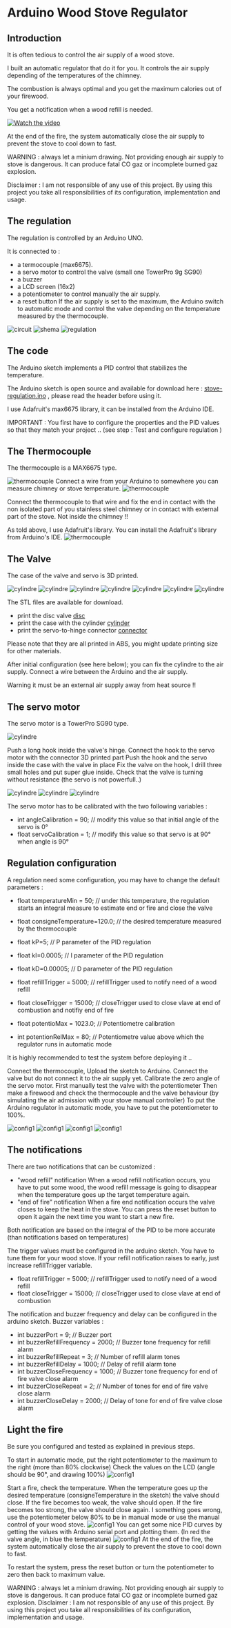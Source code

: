 # Arduino Wood Stove Regulator

## Introduction

It is often tedious to control the air supply of a wood stove.

I built an automatic regulator that do it for you. It controls the air supply depending of the temperatures of the chimney.

The combustion is always optimal and you get the maximum calories out of your firewood.

You get a notification when a wood refill is needed.

[![Watch the video](https://img.youtube.com/vi/uNl3eiWf07A/maxresdefault.jpg)](https://youtu.be/uNl3eiWf07A)

At the end of the fire, the system automatically close the air supply to prevent the stove to cool down to fast.

WARNING : always let a minium drawing. Not providing enough air supply to stove is dangerous. It can produce fatal CO gaz or incomplete burned gaz explosion.

Disclaimer : I am not responsible of any use of this project. By using this project you take all responsibilities of its configuration, implementation and usage.

## The regulation

The regulation is controlled by an Arduino UNO.

It is connected to :

* a termocouple (max6675).
* a servo motor to control the valve (small one TowerPro 9g SG90)
* a buzzer
* a LCD screen (16x2)
* a potentiometer to control manually the air supply.
* a reset button 
If the air supply is set to the maximum, the Arduino switch to automatic mode and control the valve depending on the temperature measured by the thermocouple.

![circuit](documentation/circuit.png) 
![shema](documentation/schema.png)
![regulation](documentation/fire3.png)

## The code

The Arduino sketch implements a PID control that stabilizes the temperature.

The Arduino sketch is open source and available for download here : [stove-regulation.ino](../Arduino/stove-regulation.ino) , please read the header before using it.  

I use Adafruit's max6675 library, it can be installed from the Arduino IDE.

IMPORTANT : You first have to configure the properties and the PID values so that they match your project .. (see step : Test and configure regulation )

## The Thermocouple

The thermocouple is a MAX6675 type.

![thermocouple](documentation/thermocouple2.jpg)
Connect a wire from your Arduino to somewhere you can measure chimney or stove temperature.
![thermocouple](documentation/thermocouple3.jpg)

Connect the thermocouple to that wire and fix the end in contact with the non isolated part of you stainless steel chimney or in contact with external part of the stove. Not inside the chimney !!

As told above, I use Adafruit's library. You can install the Adafruit's library from Arduino's IDE.
![thermocouple](documentation/thermocouple5.png)

## The Valve

The case of the valve and servo is 3D printed.

![cylindre](../poelearduino/documentation/valve1.png)
![cylindre](../poelearduino/documentation/valve2.png)
![cylindre](../poelearduino/documentation/valve3.png)
![cylindre](../poelearduino/documentation/valve4.png)
![cylindre](../poelearduino/documentation/valve5.png)
![cylindre](../poelearduino/documentation/valve6.jpg)
![cylindre](../poelearduino/documentation/valve7.jpg)

The STL files are available for download.

* print the disc valve [disc](../poelearduino/3DPrint/disc.stl)
* print the case with the cylinder [cylinder](../poelearduino/3DPrint/cylindre.stl)
* print the servo-to-hinge connector [connector](../poelearduino/3DPrint/connector.stl)
  
Please note that they are all printed in ABS, you might update printing size for other materials.

After initial configuration (see here below); you can fix the cylindre to the air supply. Connect a wire between the Arduino and the air supply.

Warning it must be an external air supply away from heat source !!

## The servo motor

The servo motor is a TowerPro SG90 type.

![cylindre](documentation/servo1.jpg)

Push a long hook inside the valve's hinge.
Connect the hook to the servo motor with the connector 3D printed part
Push the hook and the servo inside the case with the valve in place
Fix the valve on the hook, I drill three small holes and put super glue inside.
Check that the valve is turning without resistance (the servo is not powerfull..)

![cylindre](documentation/servo3.jpg)
![cylindre](documentation/servo2.jpg)
![cylindre](documentation/servo4.jpg)

The servo motor has to be calibrated with the two following variables :

* int angleCalibration = 90; // modify this value so that initial angle of the servo is 0° 
* float servoCalibration = 1;  // modify this value so that servo is at 90° when angle is 90°



## Regulation configuration

A regulation need some configuration, you may have to change the default parameters :

* float temperatureMin = 50; // under this temperature, the regulation starts an integral measure to estimate end or fire and close the valve

* float consigneTemperature=120.0; // the desired temperature measured by the thermocouple

* float kP=5; // P parameter of the PID regulation

* float kI=0.0005; // I parameter of the PID regulation

* float kD=0.00005; // D parameter of the PID regulation

* float refillTrigger = 5000; // refillTrigger used to notify need of a wood refill

* float closeTrigger = 15000; // closeTrigger used to close vlave at end of combustion and notifiy end of fire

* float potentioMax = 1023.0; // Potentiometre calibration

* int potentionRelMax = 80; // Potentiometre value above which the regulator runs in automatic mode

It is highly recommended to test the system before deploying it ..

Connect the thermocouple,
Upload the sketch to Arduino.
Connect the valve but do not connect it to the air supply yet.
Calibrate the zero angle of the servo motor.
First manually test the valve with the potentiometer
Then make a firewood and check the thermocouple and the valve behaviour (by simulating the air admission with your stove manual controller) To put the Arduino regulator in automatic mode, you have to put the potentiometer to 100%.

![config1](documentation/config1.jpg)
![config1](documentation/config2.jpg)
![config1](documentation/config3.jpg)
![config1](documentation/config4.jpg)


## The notifications

There are two notifications that can be customized :

* "wood refill" notification
 When a wood refill notification occurs, you have to put some wood, the wood refill message is going to disappear when the temperature goes up the target temperature again.
* "end of fire" notification
When a fire end notification occurs the valve closes to keep the heat in the stove. You can press the reset button to open it again the next time you want to start a new fire.

Both notification are based on the integral of the PID to be more accurate (than notifications based on temperatures)

The trigger values must be configured in the arduino sketch. You have to tune them for your wood stove.
If your refill notification raises to early, just increase refillTrigger variable.

* float refillTrigger = 5000; // refillTrigger used to notify need of a wood refill
* float closeTrigger = 15000; // closeTrigger used to close vlave at end of combustion
  

The notification and buzzer frequency and delay can be configured in the arduino sketch.
Buzzer variables :

* int buzzerPort = 9; // Buzzer port
* int buzzerRefillFrequency = 2000; // Buzzer tone frequency for refill alarm
* int buzzerRefillRepeat = 3; // Number of refill alarm tones
* int buzzerRefillDelay = 1000; // Delay of refill alarm tone
* int buzzerCloseFrequency = 1000; // Buzzer tone frequency for end of fire valve close alarm
* int buzzerCloseRepeat = 2; // Number of tones for end of fire valve close alarm
* int buzzerCloseDelay = 2000; // Delay of tone for end of fire valve close alarm

## Light the fire

Be sure you configured and tested as explained in previous steps.

To start in automatic mode, put the right potentiometer to the maximum to the right (more than 80% clockwise)
Check the values on the LCD (angle should be 90°, and drawing 100%)
![config1](documentation/fire1.jpg)


Start a fire, check the temperature. When the temperature goes up the desired temperature (consigneTemperature in the sketch) the valve should close. If the fire becomes too weak, the valve should open. If the fire becomes too strong, the valve should close again. I something goes wrong, use the potentiometer below 80% to be in manual mode or use the manual control of your wood stove.
![config1](documentation/fire2.jpg)
You can get some nice PID curves by getting the values with Arduino serial port and plotting them. (In red the valve angle, in blue the temperature)
![config1](documentation/fire3.png)
At the end of the fire, the system automatically close the air supply to prevent the stove to cool down to fast.

To restart the system, press the reset button or  turn the potentiometer to zero then back to maximum value. 

WARNING : always let a minium drawing. Not providing enough air supply to stove is dangerous. It can produce fatal CO gaz or incomplete burned gaz explosion.
Disclaimer : I am not responsible of any use of this project. By using this project you take all responsibilities of its configuration, implementation and usage.